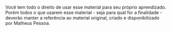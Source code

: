 Você tem todo o direito de usar esse material para seu próprio aprendizado. 
Porém todos o que usarem esse material - seja para qual for a finalidade - deverão manter a referência ao material original, criado e disponibilizado por Matheus Pessoa. 
